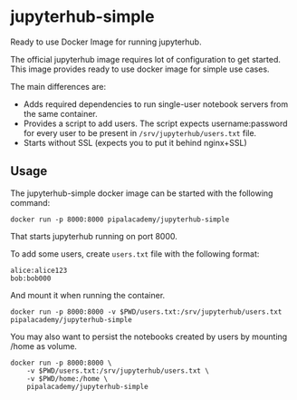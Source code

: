 # jupyterhub-simple

Ready to use Docker Image for running jupyterhub.

The official jupyterhub image requires lot of configuration to get started. This image provides ready to use docker image for simple use cases.

The main differences are:

* Adds required dependencies to run single-user notebook servers from the same
  container.
* Provides a script to add users. The script expects username:password for
  every user to be present in `/srv/jupyterhub/users.txt` file.
* Starts without SSL (expects you to put it behind nginx+SSL)

## Usage

The jupyterhub-simple docker image can be started with the following command:

    docker run -p 8000:8000 pipalacademy/jupyterhub-simple 

That starts jupyterhub running on port 8000. 

To add some users, create `users.txt` file with the following format:

    alice:alice123
    bob:bob000

And mount it when running the container.

    docker run -p 8000:8000 -v $PWD/users.txt:/srv/jupyterhub/users.txt pipalacademy/jupyterhub-simple

You may also want to persist the notebooks created by users by mounting /home as volume.

 
    docker run -p 8000:8000 \
        -v $PWD/users.txt:/srv/jupyterhub/users.txt \
        -v $PWD/home:/home \
        pipalacademy/jupyterhub-simple


